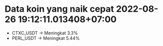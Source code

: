 # Data koin yang naik cepat 2022-08-26 19:12:11.013408+07:00

* CTXC_USDT -> Meningkat 3.3%
* PERL_USDT -> Meningkat 5.44%
